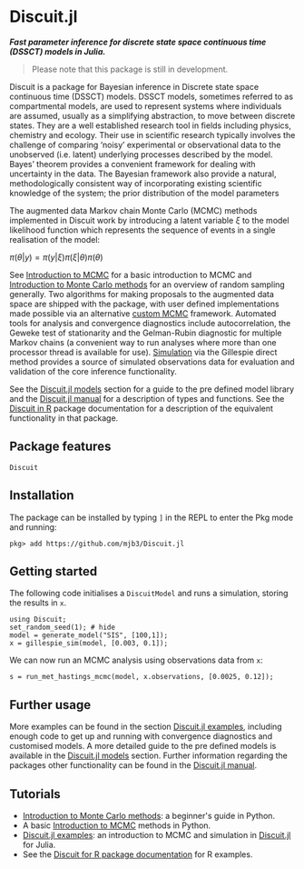 # Discuit.jl

***Fast parameter inference for discrete state space continuous time (DSSCT) models in Julia.***

> Please note that this package is still in development.

Discuit is a package for Bayesian inference in Discrete state space continuous time (DSSCT) models. DSSCT models, sometimes referred to as compartmental models, are used to represent systems where individuals are assumed, usually as a simplifying abstraction, to move between discrete states. They are a well established research tool in fields including physics, chemistry and ecology. Their use in scientific research typically involves the challenge of comparing ‘noisy’ experimental or observational data to the unobserved (i.e. latent) underlying processes described by the model. Bayes’ theorem provides a convenient framework for dealing with uncertainty in the data. The Bayesian framework also provide a natural, methodologically consistent way of incorporating existing scientific knowledge of the system; the prior distribution of the model parameters

The augmented data Markov chain Monte Carlo (MCMC) methods implemented in Discuit work by introducing a latent variable $\xi$ to the model likelihood function which represents the sequence of events in a single realisation of the model:

$\pi(\theta|y) = \pi(y|\xi) \pi(\xi|\theta) \pi(\theta)$

See [Introduction to MCMC](https://mjb3.github.io/Discuit/articles/monte_carlo_intro/mcmc_intro.html) for a basic introduction to MCMC and [Introduction to Monte Carlo methods](https://mjb3.github.io/Discuit/articles/mcmc_intro/monte_carlo_intro.html) for an overview of random sampling generally. Two algorithms for making proposals to the augmented data space are shipped with the package, with user defined implementations made possible via an alternative [custom MCMC](@ref) framework. Automated tools for analysis and convergence diagnostics include autocorrelation, the Geweke test of stationarity and the Gelman-Rubin diagnostic for multiple Markov chains (a convenient way to run analyses where more than one processor thread is available for use). [Simulation](@ref) via the Gillespie direct method provides a source of simulated observations data for evaluation and validation of the core inference functionality.

See the [Discuit.jl models](@ref) section for a guide to the pre defined model library and the [Discuit.jl manual](@ref) for a description of types and functions. See the [Discuit in R](https://mjb3.github.io/Discuit/) package documentation for a description of the equivalent functionality in that package.

## Package features

```@docs
Discuit
```

## Installation

The package can be installed by typing `]` in the REPL to enter the Pkg mode and running:

```
pkg> add https://github.com/mjb3/Discuit.jl
```

## Getting started

The following code initialises a `DiscuitModel` and runs a simulation, storing the results in `x`.

```@repl 1
using Discuit;
set_random_seed(1); # hide
model = generate_model("SIS", [100,1]);
x = gillespie_sim(model, [0.003, 0.1]);
```

We can now run an MCMC analysis using observations data from `x`:

```@repl 1
s = run_met_hastings_mcmc(model, x.observations, [0.0025, 0.12]);
```

## Further usage

More examples can be found in the section [Discuit.jl examples](@ref), including enough code to get up and running with convergence diagnostics and customised models. A more detailed guide to the pre defined models is available in the [Discuit.jl models](@ref) section. Further information regarding the packages other functionality can be found in the [Discuit.jl manual](@ref).

## Tutorials

* [Introduction to Monte Carlo methods](https://mjb3.github.io/Discuit/articles/mcmc_intro/monte_carlo_intro.html): a beginner's guide in Python.
* A basic [Introduction to MCMC](https://mjb3.github.io/Discuit/articles/monte_carlo_intro/mcmc_intro.html) methods in Python.
* [Discuit.jl examples](@ref): an introduction to MCMC and simulation in [Discuit.jl](@ref) for Julia.
* See the [Discuit for R package documentation](https://mjb3.github.io/Discuit/articles/examples.html) for R examples.
